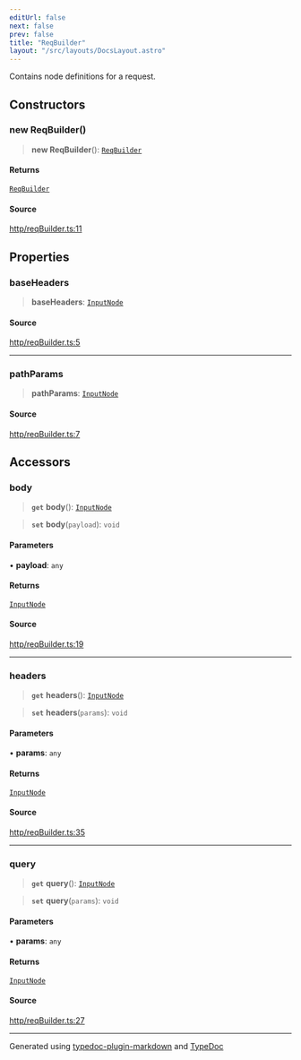 ```yaml
---
editUrl: false
next: false
prev: false
title: "ReqBuilder"
layout: "/src/layouts/DocsLayout.astro"
---
```


Contains node definitions for a request.

## Constructors

### new ReqBuilder()

> **new ReqBuilder**(): [`ReqBuilder`](/api/classes/reqbuilder/)

#### Returns

[`ReqBuilder`](/api/classes/reqbuilder/)

#### Source

[http/reqBuilder.ts:11](https://github.com/edwinlzs/chainflow/blob/022a530/src/http/reqBuilder.ts#L11)

## Properties

### baseHeaders

> **baseHeaders**: [`InputNode`](/api/classes/inputnode/)

#### Source

[http/reqBuilder.ts:5](https://github.com/edwinlzs/chainflow/blob/022a530/src/http/reqBuilder.ts#L5)

***

### pathParams

> **pathParams**: [`InputNode`](/api/classes/inputnode/)

#### Source

[http/reqBuilder.ts:7](https://github.com/edwinlzs/chainflow/blob/022a530/src/http/reqBuilder.ts#L7)

## Accessors

### body

> **`get`** **body**(): [`InputNode`](/api/classes/inputnode/)

> **`set`** **body**(`payload`): `void`

#### Parameters

• **payload**: `any`

#### Returns

[`InputNode`](/api/classes/inputnode/)

#### Source

[http/reqBuilder.ts:19](https://github.com/edwinlzs/chainflow/blob/022a530/src/http/reqBuilder.ts#L19)

***

### headers

> **`get`** **headers**(): [`InputNode`](/api/classes/inputnode/)

> **`set`** **headers**(`params`): `void`

#### Parameters

• **params**: `any`

#### Returns

[`InputNode`](/api/classes/inputnode/)

#### Source

[http/reqBuilder.ts:35](https://github.com/edwinlzs/chainflow/blob/022a530/src/http/reqBuilder.ts#L35)

***

### query

> **`get`** **query**(): [`InputNode`](/api/classes/inputnode/)

> **`set`** **query**(`params`): `void`

#### Parameters

• **params**: `any`

#### Returns

[`InputNode`](/api/classes/inputnode/)

#### Source

[http/reqBuilder.ts:27](https://github.com/edwinlzs/chainflow/blob/022a530/src/http/reqBuilder.ts#L27)

***

Generated using [typedoc-plugin-markdown](https://www.npmjs.com/package/typedoc-plugin-markdown) and [TypeDoc](https://typedoc.org/)
